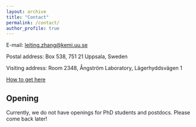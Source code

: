 ```yaml
---
layout: archive
title: "Contact"
permalink: /contact/
author_profile: true
---
```



E-mail: [leiting.zhang@kemi.uu.se](mailto:leiting.zhang@kemi.uu.se)

Postal address: Box 538, 751 21 Uppsala, Sweden

Visiting address: Room 2348, Ångström Laboratory, Lägerhyddsvägen 1 

[How to get here](https://www.kemi.uu.se/angstrom/about-us#anchor-799832)


## Opening

Currently, we do not have openings for PhD students and postdocs. Please come back later!


